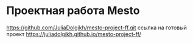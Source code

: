 # Проектная работа Mesto
https://github.com/JuliaDolgikh/mesto-project-ff.git 
ссылка на готовый проект 
https://juliadolgikh.github.io/mesto-project-ff/
